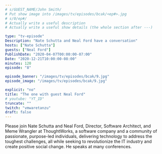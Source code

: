 ```yaml
---
# s/GUEST_NAME/John Smith/
# Put show image into /images/tv/episodes/bcak/<ep#>.jpg
# s/0/ep#/
# Actually write a useful description
# Actually write a useful show details (the whole section after ---)

type: "tv-episode"
Description: "Nate Schutta and Neal Ford have a conversation"
hosts: ["Nate Schutta"]
guests: ["Neal Ford"]
PublishDate: "2020-04-07T00:00:00-07:00"
Date: "2020-12-21T10:00:00-08:00"
minutes: 120
episode: "8"

episode_banner: "/images/tv/episodes/bcak/9.jpg"
episode_image: "/images/tv/episodes/bcak/9.jpg"

explicit: "no"
title: "The one with guest Neal Ford"
# youtube: "YT_ID"
truncate: ""
twitch: "vmwaretanzu"
draft: false
---
```


Please join Nate Schutta and Neal Ford, Director, Software Architect, and Meme Wrangler at ThoughtWorks, a software company and a community of passionate, purpose-led individuals, delivering technology to address the toughest challenges, all while seeking to revolutionize the IT industry and create positive social change. He speaks at many conferences.
